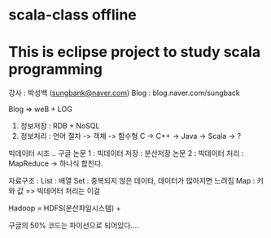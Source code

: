 # scala-class offline
# This is eclipse project to study scala programming

강사 : 박성백 (sungbank@naver.com)
Blog : blog.naver.com/sungback

Blog => weB + LOG

1. 정보저장 : RDB + NoSQL
2. 정보처리 : 언어
   절차 -> 객체 -> 함수형
   C -> C++ -> Java -> Scala -> ?

   
  빅데이터 시조 .. 구글
  논문 1 : 빅데이터 저장 : 분산저장
  논문 2 : 빅데이터 처리 : MapReduce -> 하나식 합친다.
  
  자료구조 :
   List : 배열
   Set : 중복되지 않은 데이타, 데이터가 많아지면 느려짐
   Map : 키와 값 => 빅데어터 처리는 이걸 
   
  Hadoop = HDFS(분산파일시스템) + 
  
  구글의 50% 코드는 파이선으로 되어있다....
  
  